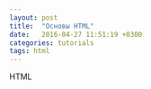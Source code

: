 ```yaml
---
layout: post
title:  "Основы HTML"
date:   2016-04-27 11:51:19 +0300
categories: tutorials
tags: html
---
```

HTML
